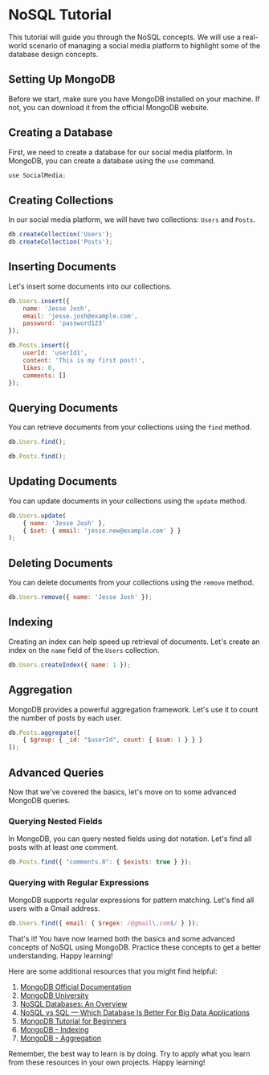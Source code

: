 # NoSQL Tutorial

This tutorial will guide you through the NoSQL concepts. We will use a real-world scenario of managing a social media platform to highlight some of the database design concepts.

## Setting Up MongoDB

Before we start, make sure you have MongoDB installed on your machine. If not, you can download it from the official MongoDB website.

## Creating a Database

First, we need to create a database for our social media platform. In MongoDB, you can create a database using the `use` command.

```javascript
use SocialMedia;
```

## Creating Collections

In our social media platform, we will have two collections: `Users` and `Posts`. 

```javascript
db.createCollection('Users');
db.createCollection('Posts');
```

## Inserting Documents

Let's insert some documents into our collections.

```javascript
db.Users.insert({
    name: 'Jesse Josh',
    email: 'jesse.josh@example.com',
    password: 'password123'
});

db.Posts.insert({
    userId: 'userId1',
    content: 'This is my first post!',
    likes: 0,
    comments: []
});
```

## Querying Documents

You can retrieve documents from your collections using the `find` method.

```javascript
db.Users.find();

db.Posts.find();
```

## Updating Documents

You can update documents in your collections using the `update` method.

```javascript
db.Users.update(
    { name: 'Jesse Josh' },
    { $set: { email: 'jesse.new@example.com' } }
);
```

## Deleting Documents

You can delete documents from your collections using the `remove` method.

```javascript
db.Users.remove({ name: 'Jesse Josh' });
```

## Indexing

Creating an index can help speed up retrieval of documents. Let's create an index on the `name` field of the `Users` collection.

```javascript
db.Users.createIndex({ name: 1 });
```

## Aggregation

MongoDB provides a powerful aggregation framework. Let's use it to count the number of posts by each user.

```javascript
db.Posts.aggregate([
    { $group: { _id: "$userId", count: { $sum: 1 } } }
]);
```

## Advanced Queries

Now that we've covered the basics, let's move on to some advanced MongoDB queries.

### Querying Nested Fields

In MongoDB, you can query nested fields using dot notation. Let's find all posts with at least one comment.

```javascript
db.Posts.find({ "comments.0": { $exists: true } });
```

### Querying with Regular Expressions

MongoDB supports regular expressions for pattern matching. Let's find all users with a Gmail address.

```javascript
db.Users.find({ email: { $regex: /@gmail\.com$/ } });
```
That's it! You have now learned both the basics and some advanced concepts of NoSQL using MongoDB. Practice these concepts to get a better understanding. Happy learning!


Here are some additional resources that you might find helpful:

1. [MongoDB Official Documentation](https://docs.mongodb.com/manual/introduction/)
2. [MongoDB University](https://university.mongodb.com/)
3. [NoSQL Databases: An Overview](https://www.ibm.com/cloud/learn/nosql-databases)
4. [NoSQL vs SQL — Which Database Is Better For Big Data Applications](https://towardsdatascience.com/nosql-vs-sql-which-database-is-better-for-big-data-applications-9a7395198b5a)
5. [MongoDB Tutorial for Beginners](https://www.guru99.com/mongodb-tutorials.html)
6. [MongoDB - Indexing](https://www.tutorialspoint.com/mongodb/mongodb_indexing.htm)
7. [MongoDB - Aggregation](https://www.tutorialspoint.com/mongodb/mongodb_aggregation.htm)

Remember, the best way to learn is by doing. Try to apply what you learn from these resources in your own projects. Happy learning!


